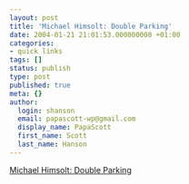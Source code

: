```yaml
---
layout: post
title: 'Michael Himsolt: Double Parking'
date: 2004-01-21 21:01:53.000000000 +01:00
categories:
- quick links
tags: []
status: publish
type: post
published: true
meta: {}
author:
  login: shanson
  email: papascott-wp@gmail.com
  display_name: PapaScott
  first_name: Scott
  last_name: Hanson
---
```

<p><a title="Correction, quadruple parking" href="http://www.michaelhimsolt.de/weblog/2004/01/parken_in_zweiter_reihe.html">Michael Himsolt: Double Parking</a></p>
